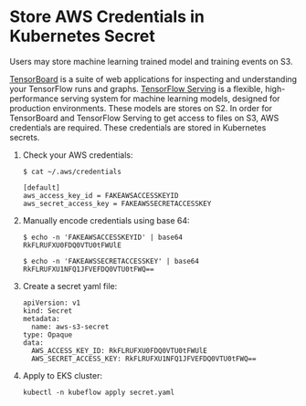 # Store AWS Credentials in Kubernetes Secret

Users may store machine learning trained model and training events on S3. 

[TensorBoard](https://github.com/tensorflow/tensorboard) is a suite of web applications for inspecting and understanding your TensorFlow runs and graphs. [TensorFlow Serving](https://www.tensorflow.org/tfx/guide/serving) is a flexible, high-performance serving system for machine learning models, designed for production environments. These models are stores on S2. In order for TensorBoard and TensorFlow Serving to get access to files on S3, AWS credentials are required. These credentials are stored in Kubernetes secrets.

1. Check your AWS credentials:

   ```
   $ cat ~/.aws/credentials

   [default]
   aws_access_key_id = FAKEAWSACCESSKEYID
   aws_secret_access_key = FAKEAWSSECRETACCESSKEY
   ```

2. Manually encode credentials using base 64:

   ```
   $ echo -n 'FAKEAWSACCESSKEYID' | base64
   RkFLRUFXU0FDQ0VTU0tFWUlE

   $ echo -n 'FAKEAWSSECRETACCESSKEY' | base64
   RkFLRUFXU1NFQ1JFVEFDQ0VTU0tFWQ==
   ```

3. Create a secret yaml file:

   ```
   apiVersion: v1
   kind: Secret
   metadata:
     name: aws-s3-secret
   type: Opaque
   data:
     AWS_ACCESS_KEY_ID: RkFLRUFXU0FDQ0VTU0tFWUlE
     AWS_SECRET_ACCESS_KEY: RkFLRUFXU1NFQ1JFVEFDQ0VTU0tFWQ==
   ```

4. Apply to EKS cluster:

   ```
   kubectl -n kubeflow apply secret.yaml
   ```
